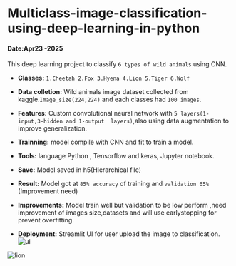 # Multiclass-image-classification-using-deep-learning-in-python
#### Date:Apr23 -2025
This deep learning project to classify `6 types of wild animals` using CNN.

- **Classes:**
`1.Cheetah
2.Fox
3.Hyena
4.Lion
5.Tiger
6.Wolf`

- **Data colletion:**
Wild animals image  dataset collected from kaggle.`Image_size(224,224)` and each classes had `100 images`.

- **Features:**
Custom convolutional neural network with `5 layers(1-input,3-hidden and 1-output  layers)`,also using data augmentation to improve
generalization.

- **Trainning:**
model compile with CNN  and fit to train a model.

- **Tools:**
language Python ,
Tensorflow and keras,
Jupyter notebook.

- **Save:**
Model saved in h5(Hierarchical file)

- **Result:**
Model got at `85% accuracy` of training and `validation 65%` (Improvement need)

- **Improvements:**
Model train well but validation to be low perform ,need improvement of images size,datasets and will use earlystopping for prevent overfitting.

- **Deployment:**
Streamlit UI for user upload the  image to classification.
![ui](https://github.com/user-attachments/assets/941c25eb-292b-47c9-ab65-88437439771d)

![lion](https://github.com/user-attachments/assets/4e592d52-e10a-4f2c-b17c-24e6ab22358d)




